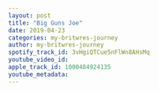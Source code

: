 ```yaml
---
layout: post
title: "Big Guns Joe"
date: 2019-04-23
categories: my-britwres-journey
author: my-britwres-journey
spotify_track_id: 3vHgiQTCue5nFlWn8AHsMq
youtube_video_id: 
apple_track_id: 1000484924135
youtube_metadata: 
---
```

